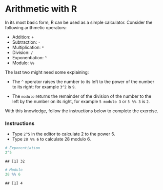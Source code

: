 Arithmetic with R
================

In its most basic form, R can be used as a simple calculator. Consider
the following arithmetic operators:

  - Addition: `+`
  - Subtraction: `-`
  - Multiplication: `*`
  - Division: `/`
  - Exponentiation: `^`
  - Modulo: `%%`

The last two might need some explaining:

  - The `^` operator raises the number to its left to the power of the
    number to its right: for example `3^2` is `9`.

  - The `modulo` returns the remainder of the division of the number to
    the left by the number on its right, for example `5 modulo 3` or `5
    %% 3` is `2`.

With this knowledge, follow the instructions below to complete the
exercise.

### Instructions

  - Type `2^5` in the editor to calculate 2 to the power 5.
  - Type `28 %% 6` to calculate 28 modulo 6.

<!-- end list -->

``` r
# Exponentiation
2^5
```

    ## [1] 32

``` r
# Modulo
28 %% 6
```

    ## [1] 4

